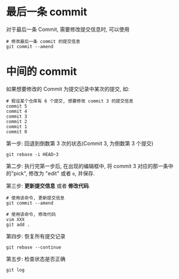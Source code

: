 
# 最后一条 commit

对于最后一条 Commit, 需要修改提交信息时, 可以使用

```
# 修改最后一条 commit 的提交信息
git commit --amend
```

# 中间的 commit

如果想要修改的 Commit 为提交记录中某次的提交, 如:

```
# 假设某个仓库有 6 个提交, 想要修改 commit 3 的提交信息
commit 5
commit 4
commit 3
commit 2
commit 1
commit 0
```

第一步: 回退到倒数第 3 次的状态(Commit 3, 为倒数第 3 个提交)

```
git rebase -i HEAD~3
```

第二步: 执行完第一步后, 在出现的编辑框中, 将 commit 3 对应的那一条中的"pick", 修改为 "edit" 或者 `e`, 并保存.

第三步: **更新提交信息** 或者 **修改代码**.

```
# 使用该命令, 更新提交信息
git commit --amend
```

```
# 使用该命令, 修改代码
vim XXX
git add .
```

第四步: 恢复所有提交记录

```
git rebase --continue
```

第五步: 检查状态是否正确

```
git log
```


